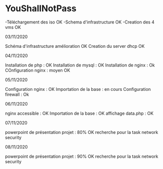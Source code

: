 # YouShallNotPass
-Téléchargement des iso OK
-Schema d'infrastructure OK
-Creation des 4 vms OK


03/11/2020

Schéma d'infrastructure amélioration OK
Creation du server dhcp OK

04/11/2020

Installation de php : OK
Installation de mysql : OK
Installation de nginx : Ok
COnfiguration nginx : moyen OK

05/11/2020

Configuration nginx : OK
Importation de la base :  en cours 
Configuration firewall : Ok 

06/11/2020

nginx accessible : OK
Importation de la base : OK 
affichage data.php : OK

07/11/2020

powerpoint de présentation projet : 80% OK
recherche pour la task network security 

08/11/2020

powerpoint de présentation projet : 90% OK
recherche pour la task network security 
